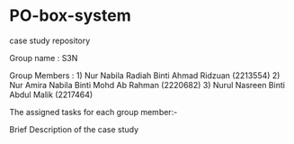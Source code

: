 # PO-box-system

case study repository

Group name    : S3N

Group Members : 1) Nur Nabila Radiah Binti Ahmad Ridzuan (2213554)
                2) Nur Amira Nabila Binti Mohd Ab Rahman (2220682)
                3) Nurul Nasreen Binti Abdul Malik (2217464)

The assigned tasks for each group member:-



 Brief Description of the case study

